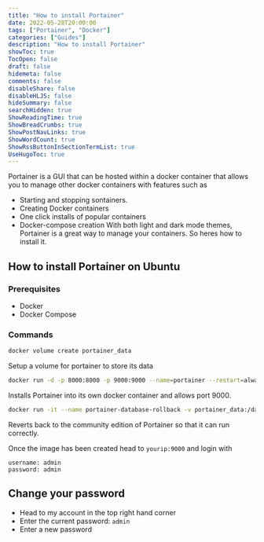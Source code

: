 ```yaml
---
title: "How to install Portainer"
date: 2022-05-28T20:00:00
tags: ["Portainer", "Docker"]
categories: ["Guides"]
description: "How to install Portainer"
showToc: true
TocOpen: false
draft: false
hidemeta: false
comments: false
disableShare: false
disableHLJS: false
hideSummary: false
searchHidden: true
ShowReadingTime: true
ShowBreadCrumbs: true
ShowPostNavLinks: true
ShowWordCount: true
ShowRssButtonInSectionTermList: true
UseHugoToc: true
---
```


Portainer is a GUI that can be hosted within a docker container that allows you to manage other docker containers with features such as 
* Starting and stopping sontainers.
* Creating Docker containers
* One click installs of popular containers
* Docker-compose creation
With both light and dark mode themes, Portainer is a great way to manage your containers. So heres how to install it.

## How to install Portainer on Ubuntu
### Prerequisites
* Docker 
* Docker Compose

### Commands
```bash
docker volume create portainer_data
```
Setup a volume for portainer to store its data 

```bash
docker run -d -p 8000:8000 -p 9000:9000 --name=portainer --restart=always -v /var/run/docker.sock:/var/run/docker.sock -v portainer_data:/data portainer/portainer-ce
```
Installs Portainer into its own docker container and allows port 9000.

```bash
docker run -it --name portainer-database-rollback -v portainer_data:/data portainer/portainer-ee:latest --rollback-to-ce
```
Reverts back to the community edition of Portainer so that it can run correctly.

Once the image has been created head to `yourip:9000` and login with
```
username: admin
password: admin
```

## Change your password
* Head to my account in the top right hand corner
* Enter the current password: `admin`
* Enter a new password
